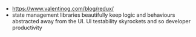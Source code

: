- https://www.valentinog.com/blog/redux/
- state management libraries beautifully keep logic and behaviours abstracted away from the UI. UI testability skyrockets and so developer productivity


